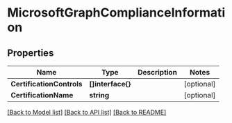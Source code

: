 # MicrosoftGraphComplianceInformation

## Properties

Name | Type | Description | Notes
------------ | ------------- | ------------- | -------------
**CertificationControls** | **[]interface{}** |  | [optional] 
**CertificationName** | **string** |  | [optional] 

[[Back to Model list]](../README.md#documentation-for-models) [[Back to API list]](../README.md#documentation-for-api-endpoints) [[Back to README]](../README.md)


